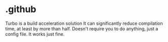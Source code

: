 # .github

Turbo is a build acceleration solution
It can significantly reduce compilation time, at least by more than half.
Doesn't require you to do anything, just a config file. It works just fine.
